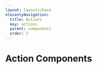 ```yaml
---
layout: layouts/base
eleventyNavigation:
  title: Actions
  key: actions
  parent: components
  order: 2
---
```


# Action Components
